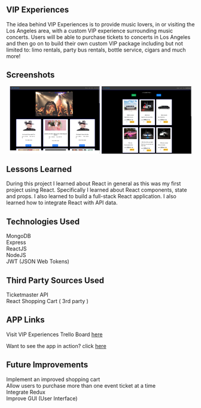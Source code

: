 ## VIP Experiences
The idea behind VIP Experiences is to provide music lovers, in or visiting the Los Angeles area, with a custom VIP experience surrounding music concerts. Users will be able to purchase tickets  to concerts in Los Angeles and then go on to build their own custom VIP package including but not limited to: limo  rentals, party bus rentals, bottle service, cigars and much more!

## Screenshots 
<div style="display:flex;justify-content:center;">
    <img src="screens/screen1.png" alt="VIP Experiences Screenshot" width="240" height="180" style="border:10;margin-right:5px" />  
    <img src="screens/screen2.png" alt="VIP Experiences Screenshot" width="240" height="180" style="border:10" />  
</div>
  
  
## Lessons Learned
During this project I learned about React in general as this was my first project using React. Specifically I learned about React components, state and props. I also learned  to build a full-stack React application. I also learned how to integrate React with API data.  
  
  
## Technologies Used
MongoDB     
Express     
ReactJS     
NodeJS      
JWT (JSON Web Tokens)    
  
## Third Party Sources Used
Ticketmaster API          
React Shopping Cart ( 3rd party )     
  
## APP Links
Visit VIP Experiences Trello Board [here](https://trello.com/b/4vc6Hh5w/wdi-project-4)  

Want to see the app in action?  click [here](https://vipexperiences.herokuapp.com) 



## Future Improvements
Implement an improved shopping cart     
Allow users to purchase more than one event ticket at a time    
Integrate Redux    
Improve GUI (User Interface)
